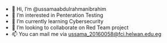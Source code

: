 - 👋 Hi, I’m @ussamaabdulrahmanibrahim
- 👀 I’m interested in Penteration Testing
- 🌱 I’m currently learning Cybersecurity
- 💞️ I’m looking to collaborate on Red Team project
- 📫 You can mail me via ussama_20160058@fci.helwan.edu.eg

<!---
ussamaabdulrahmanibrahim/ussamaabdulrahmanibrahim is a ✨ special ✨ repository because its `README.md` (this file) appears on your GitHub profile.
You can click the Preview link to take a look at your changes.
--->
